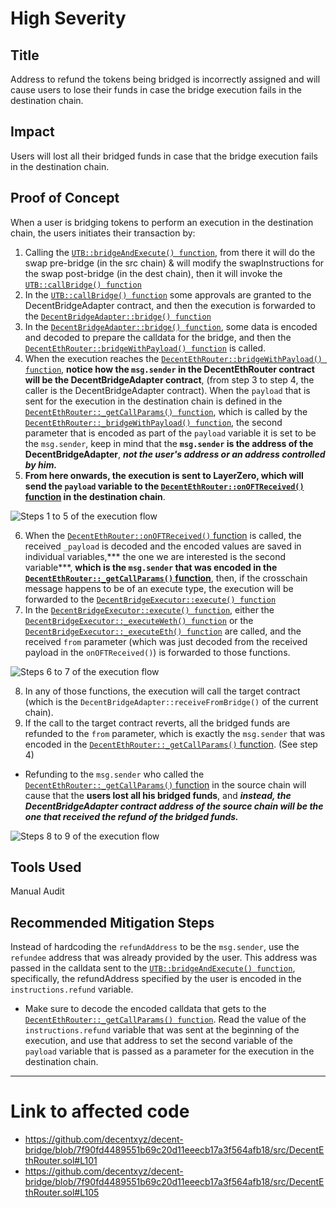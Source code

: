 # High Severity

## Title
Address to refund the tokens being bridged is incorrectly assigned and will cause users to lose their funds in case the bridge execution fails in the destination chain.

## Impact
Users will lost all their bridged funds in case that the bridge execution fails in the destination chain.

## Proof of Concept
When a user is bridging tokens to perform an execution in the destination chain, the users initiates their transaction by:
1. Calling the [`UTB::bridgeAndExecute() function`](https://github.com/code-423n4/2024-01-decent/blob/main/src/UTB.sol#L259-L274), from there it will do the swap pre-bridge (in the src chain) & will modify the swapInstructions for the swap post-bridge (in the dest chain), then it will invoke the [`UTB::callBridge() function`](https://github.com/code-423n4/2024-01-decent/blob/main/src/UTB.sol#L282-L301)
2. In the [`UTB::callBridge() function`](https://github.com/code-423n4/2024-01-decent/blob/main/src/UTB.sol#L282-L301) some approvals are granted to the DecentBridgeAdapter contract, and then the execution is forwarded to the [`DecentBridgeAdapter::bridge() function`](https://github.com/code-423n4/2024-01-decent/blob/main/src/bridge_adapters/DecentBridgeAdapter.sol#L81-L125)
3. In the [`DecentBridgeAdapter::bridge() function`](https://github.com/code-423n4/2024-01-decent/blob/main/src/bridge_adapters/DecentBridgeAdapter.sol#L81-L125), some data is encoded and decoded to prepare the calldata for the bridge, and then the [`DecentEthRouter::bridgeWithPayload() function`]() is called.
4. When the execution reaches the [`DecentEthRouter::bridgeWithPayload() function`](https://github.com/decentxyz/decent-bridge/blob/7f90fd4489551b69c20d11eeecb17a3f564afb18/src/DecentEthRouter.sol#L197-L215), **notice how the `msg.sender` in the DecentEthRouter contract will be the DecentBridgeAdapter contract**, (from step 3 to step 4, the caller is the DecentBridgeAdapter contract). When the `payload` that is sent for the execution in the destination chain is defined in the [`DecentEthRouter::_getCallParams() function`](https://github.com/decentxyz/decent-bridge/blob/7f90fd4489551b69c20d11eeecb17a3f564afb18/src/DecentEthRouter.sol#L80-L111), which is called by the [`DecentEthRouter::_bridgeWithPayload() function`](https://github.com/decentxyz/decent-bridge/blob/7f90fd4489551b69c20d11eeecb17a3f564afb18/src/DecentEthRouter.sol#L148-L194), the second parameter that is encoded as part of the `payload` variable it is set to be the `msg.sender`, keep in mind that the **`msg.sender` is the address of the DecentBridgeAdapter**, ***not the user's address or an address controlled by him.***
5. **From here onwards, the execution is sent to LayerZero, which will send the `payload` variable to the [`DecentEthRouter::onOFTReceived()` function]() in the destination chain**.

![Steps 1 to 5 of the execution flow](https://res.cloudinary.com/djt3zbrr3/image/upload/v1706025723/Decent/refundBridgedFunds_steps_1_to_5.png)

6. When the [`DecentEthRouter::onOFTReceived()` function](https://github.com/decentxyz/decent-bridge/blob/7f90fd4489551b69c20d11eeecb17a3f564afb18/src/DecentEthRouter.sol#L237-L282) is called, the received `_payload` is decoded and the encoded values are saved in individual variables,*** the one we are interested is the second variable***, **which is the `msg.sender` that was encoded in the [`DecentEthRouter::_getCallParams()` function](https://github.com/decentxyz/decent-bridge/blob/7f90fd4489551b69c20d11eeecb17a3f564afb18/src/DecentEthRouter.sol#L80-L111)**, then, if the crosschain message happens to be of an execute type, the execution will be forwarded to the [`DecentBridgeExecutor::execute() function`](https://github.com/decentxyz/decent-bridge/blob/7f90fd4489551b69c20d11eeecb17a3f564afb18/src/DecentBridgeExecutor.sol#L68-L82)
7. In the [`DecentBridgeExecutor::execute() function`](https://github.com/decentxyz/decent-bridge/blob/7f90fd4489551b69c20d11eeecb17a3f564afb18/src/DecentBridgeExecutor.sol#L68-L82), either the [`DecentBridgeExecutor::_executeWeth() function`](https://github.com/decentxyz/decent-bridge/blob/7f90fd4489551b69c20d11eeecb17a3f564afb18/src/DecentBridgeExecutor.sol#L24-L45) or the [`DecentBridgeExecutor::_executeEth() function`](https://github.com/decentxyz/decent-bridge/blob/7f90fd4489551b69c20d11eeecb17a3f564afb18/src/DecentBridgeExecutor.sol#L54-L65) are called, and the received `from` parameter (which was just decoded from the received payload in the `onOFTReceived()`) is forwarded to those functions.

![Steps 6 to 7 of the execution flow](https://res.cloudinary.com/djt3zbrr3/image/upload/v1706025863/Decent/refundBridgedFunds_steps_6_to_7.png)

8. In any of those functions, the execution will call the target contract (which is the `DecentBridgeAdapter::receiveFromBridge()` of the current chain).
9. If the call to the target contract reverts, all the bridged funds are refunded to the `from` parameter, which is exactly the `msg.sender` that was encoded in the [`DecentEthRouter::_getCallParams()` function](https://github.com/decentxyz/decent-bridge/blob/7f90fd4489551b69c20d11eeecb17a3f564afb18/src/DecentEthRouter.sol#L80-L111). (See step 4)
- Refunding to the `msg.sender` who called the [`DecentEthRouter::_getCallParams()` function](https://github.com/decentxyz/decent-bridge/blob/7f90fd4489551b69c20d11eeecb17a3f564afb18/src/DecentEthRouter.sol#L80-L111) in the source chain will cause that the **users lost all his bridged funds**, and ***instead, the DecentBridgeAdapter contract address of the source chain will be the one that received the refund of the bridged funds.***

![Steps 8 to 9 of the execution flow](https://res.cloudinary.com/djt3zbrr3/image/upload/v1706028382/Decent/refundBridgedFunds_steps_8_to_9.png)


## Tools Used
Manual Audit

## Recommended Mitigation Steps
Instead of hardcoding the `refundAddress` to be the `msg.sender`, use the `refundee` address that was already provided by the user. This address was passed in the calldata sent to the [`UTB::bridgeAndExecute() function`](https://github.com/code-423n4/2024-01-decent/blob/main/src/UTB.sol#L259-L274), specifically, the refundAddress specified by the user is encoded in the `instructions.refund` variable.
- Make sure to decode the encoded calldata that gets to the [`DecentEthRouter::_getCallParams() function`](https://github.com/decentxyz/decent-bridge/blob/7f90fd4489551b69c20d11eeecb17a3f564afb18/src/DecentEthRouter.sol#L80-L111). Read the value of the `instructions.refund` variable that was sent at the beginning of the execution, and use that address to set the second variable of the `payload` variable that is passed as a parameter for the execution in the destination chain.

---
# Link to affected code
- https://github.com/decentxyz/decent-bridge/blob/7f90fd4489551b69c20d11eeecb17a3f564afb18/src/DecentEthRouter.sol#L101
- https://github.com/decentxyz/decent-bridge/blob/7f90fd4489551b69c20d11eeecb17a3f564afb18/src/DecentEthRouter.sol#L105
